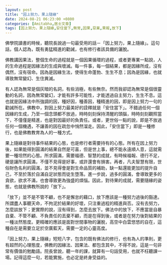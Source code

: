 ```yaml
---
layout: post
title: "因上努力，果上隨緣"
date: 2024-08-21 06:23:00 +0800
categories: [Amitabha,居士文章]
tags: [因上努力，果上隨緣,安住當下,無常,因果,惡業,果報,放下]
---
```


佛學院讀書的時候，聽院長說過一句最受用的話－「因上努力，果上隨緣」。這句話，個人認為，既有勇猛精進的勸誡，也有修行者該具備的灑脫。

佛教講因果法，整個生命的過程就是一個因果循環的過程，或者更專業一點說，人的生命過程是因緣法的生成與壞滅。每一件事，每一個結果，都是因緣所成，沒有偶然，沒有宿命。因為是因緣生法，使得生命蓬勃、生生不息；因為是因緣，也就導致無常變幻、生住異滅。

有人認為無常是個灰暗的名詞，有些消極，有些無奈。然而我卻認為無常是個很靈動的名詞，因為無常變幻，才能有許多可能性，才能透過自主努力，生生不息。這也就是因緣法中所強調的因，種好因，種善因，種精進的因，即是因上努力一句的勸誡所在。佛教中，對因上努力最美好的詮釋就是「安住當下」。不錯過任何一個因緣的生成，乃至一個念頭都不放過，時時刻刻保持清醒的頭腦，時時刻刻觀照當下，不僅僅是精進，也是對因最好的負責任。或者，更世俗一點的說，即是不放過任何一個機遇，不讓善的因在疏忽中悄然溜走。因此，「安住當下」即是一種修行，也是佛教教育為人的一種方式。

果上隨緣是對待事件結果的心態，也是修行者需要持有的心態。所有在因上努力後，如果能得到圓滿的結果自然是可喜，但是世上事，總不能永遠順人意，這就需要一種坦然的心態。所求圓滿，需要福德、智慧的成就，有時候福報、德行不足，硬是讓所求圓滿，不僅不見得是好事，或許還會有損害。再者，凡夫智慧有限，世俗財色名利的圓滿，並不見得會是對生命品質的補助，缺一點還能更加的提升自己，不至於落於自滿自足狀態而徒生墮落。進一步說，過多的圓滿，會導致更多的貪欲，欲求不滿，也會導致更為強盛的煩惱。因此，對待果的成就，需要隨緣的姿態，也就是佛教所說的「放下」。

「放下」並不是不管不顧，也不是懈怠的藉口，放下應該是一種努力過後的豁達。所謂盡人事聽天命，不拘泥於結果的好壞，只注重過程的精進與否。沒有去努力，怎麼談放下；更實際的說，沒有得到，怎麼去放下。佛法中的放下，不應當是自暴自棄、不管不顧、不負責任的丟棄不顧，而是在得到後，或者是在努力後對結果的一種淡然態度。更精確的應該是面對世間事物的灑脫，高空中白雲悠悠的自在，這種自在是需要立足於空廣藍天，需要一定的心靈高度。

「因上努力，果上隨緣」短短八字，包含的既有佛法的修行，也有為人的準則，更有超然的心理態度，佛教的因緣法、因果法​​、都包含其中，不得不說，這是一句非常有價值的勉勵語。院長曾說，聽一年的課，就算有一句話受用，也就不枉聽課一場。記得這麼一句，若能實施，也必定是終身受益的。